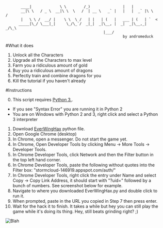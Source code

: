 ```


       ____|             \ \        /_)               |   |
       __|\ \   / _ \  __|\ \  \   /  | __ \   _` |   |   |  _` |\ \  /
       |   \ \ /  __/ |    \ \  \ /   | |   | (   |   ___ | (   | `  <
      _____|\_/ \___|_|     \_/\_`/  _|_|  _|\__, |  _|  _|\__,_| _/\_\
                                             |___/
                                                      by andromeduck
```

#What it does
1. Unlock all the Characters
2. Upgrade all the Characters to max level
3. Farm you a ridiculous amount of gold
3. Buy you a ridiculous amount of dragons
4. Perfectly train and combine dragons for you
5. Kill the tutorial if you haven't already


#Instructions

0. This script requires [Python 3.](https://www.python.org/downloads/).
 * If you see "Syntax Error" you are running it in Python 2
 * You are on Windows with Python 2 and 3, right click and select a Python 3 interpreter
1. Download [EverWingHax](https://raw.githubusercontent.com/isometric/EverWingHax/master/EverWingHax.py) python file.
2. Open Google Chrome (desktop)
3. In Chrome, open a messenger. Do not start the game yet.
4. In Chrome, Open Developer Tools by clicking Menu -> More Tools -> Developer Tools.
5. In Chrome Developer Tools, click Network and then the Filter button in the top left hand corner.
6. In Chrome Developer Tools, paste the following without quotes into the Filter box: "stormcloud-146919.appspot.com/auth/"
7. In Chrome Developer Tools, right click the entry under Name and select Copy -> Copy Link Address, it should start with "?uid=" followed by a bunch of numbers. See screenshot below for example.
8.  Navigate to where you downloaded EverWingHax.py and double click to run it.
9.  When prompted, paste in the URL you copied in Step 7 then press enter.
10. Wait for the hack it to finish. It takes a while but hey you can still play the game while it's doing its thing. Hey, still beats grinding right? ;)

![Blah](https://raw.githubusercontent.com/isometric/EverWingHax/master/hax.png)
